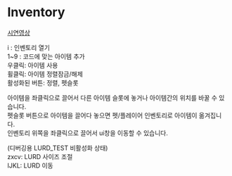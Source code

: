 # Inventory
[시연영상](https://youtu.be/K9rdjz1qtuw)

i : 인벤토리 열기  
1~9 : 코드에 맞는 아이템 추가  
우클릭: 아이템 사용  
휠클릭: 아이템 정렬잠금/해제  
활성화된 버튼: 정렬, 펫슬롯  

아이템을 좌클릭으로 끌어서 다른 아이템 슬롯에 놓거나 아이템간의 위치를 바꿀 수 있습니다.  
펫슬롯 버튼으로 아이템을 끌어다 놓으면 펫/플레이어 인벤토리로 아이템이 옮겨집니다.  
인벤토리 위쪽을 좌클릭으로 끌어서 ui창을 이동할 수 있습니다.  



(디버깅용 LURD_TEST 비활성화 상태)  
zxcv: LURD 사이즈 조절  
IJKL: LURD 이동  
